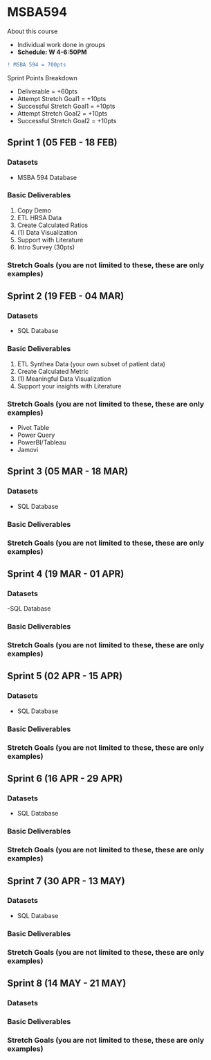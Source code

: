 # MSBA594
About this course
- Individual work done in groups
- **Schedule: W 4-6:50PM**

```diff
! MSBA 594 = 700pts 
```

Sprint Points Breakdown

- Deliverable = +60pts
- Attempt Stretch Goal1 = +10pts
- Successful Stretch Goal1 = +10pts
- Attempt Stretch Goal2 = +10pts
- Successful Stretch Goal2 = +10pts


## Sprint 1 (05 FEB - 18 FEB)

### Datasets
- MSBA 594 Database

### Basic Deliverables
1. Copy Demo
2. ETL HRSA Data
3. Create Calculated Ratios
4. (1) Data Visualization
5. Support with Literature
6. Intro Survey (30pts)

### Stretch Goals (you are not limited to these, these are only examples)


## Sprint 2 (19 FEB - 04 MAR)

### Datasets
- SQL Database

### Basic Deliverables
1. ETL Synthea Data (your own subset of patient data)
2. Create Calculated Metric
3. (1) Meaningful Data Visualization
4. Support your insights with Literature

### Stretch Goals (you are not limited to these, these are only examples)
- Pivot Table
- Power Query
- PowerBI/Tableau
- Jamovi

## Sprint 3 (05 MAR - 18 MAR)

### Datasets
- SQL Database

### Basic Deliverables

### Stretch Goals (you are not limited to these, these are only examples)

## Sprint 4 (19 MAR - 01 APR)

### Datasets
-SQL Database

### Basic Deliverables

### Stretch Goals (you are not limited to these, these are only examples)

## Sprint 5 (02 APR - 15 APR)

### Datasets
- SQL Database

### Basic Deliverables

### Stretch Goals (you are not limited to these, these are only examples)

## Sprint 6 (16 APR - 29 APR)

### Datasets
- SQL Database

### Basic Deliverables

### Stretch Goals (you are not limited to these, these are only examples)

## Sprint 7 (30 APR - 13 MAY)

### Datasets
- SQL Database

### Basic Deliverables

### Stretch Goals (you are not limited to these, these are only examples)

## Sprint 8 (14 MAY - 21 MAY)

### Datasets

### Basic Deliverables

### Stretch Goals (you are not limited to these, these are only examples)
